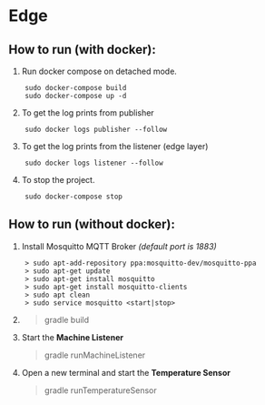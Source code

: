 # Edge 
## How to run (with docker): 
1. Run docker compose on detached mode.
```
    sudo docker-compose build 
    sudo docker-compose up -d
```
2. To get the log prints from publisher
```
    sudo docker logs publisher --follow
``` 
3. To get the log prints from the listener (edge layer)
```
    sudo docker logs listener --follow
```
4. To stop the project. 
```
    sudo docker-compose stop
```

## How to run (without docker):

1. Install Mosquitto MQTT Broker *(default port is 1883)*
```
    > sudo apt-add-repository ppa:mosquitto-dev/mosquitto-ppa
    > sudo apt-get update
    > sudo apt-get install mosquitto
    > sudo apt-get install mosquitto-clients
    > sudo apt clean
    > sudo service mosquitto <start|stop> 
```
2. > gradle build
3. Start the **Machine Listener**
    > gradle runMachineListener
4. Open a new terminal and start the **Temperature Sensor**
    > gradle runTemperatureSensor
